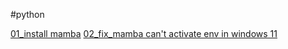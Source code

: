 #python

[01_install mamba](01_install%20mamba.md)
[02_fix_mamba can't activate env in windows 11](02_fix_mamba%20can't%20activate%20env%20in%20windows%2011.md)
